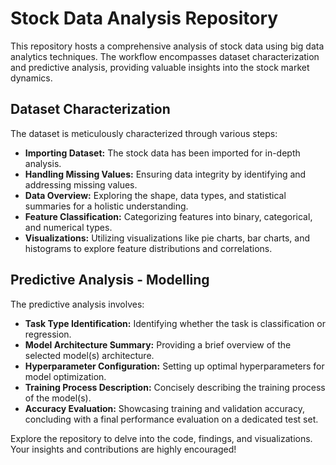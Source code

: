# Stock Data Analysis Repository

This repository hosts a comprehensive analysis of stock data using big data analytics techniques. The workflow encompasses dataset characterization and predictive analysis, providing valuable insights into the stock market dynamics.

## Dataset Characterization

The dataset is meticulously characterized through various steps:

- **Importing Dataset:** The stock data has been imported for in-depth analysis.
- **Handling Missing Values:** Ensuring data integrity by identifying and addressing missing values.
- **Data Overview:** Exploring the shape, data types, and statistical summaries for a holistic understanding.
- **Feature Classification:** Categorizing features into binary, categorical, and numerical types.
- **Visualizations:** Utilizing visualizations like pie charts, bar charts, and histograms to explore feature distributions and correlations.

## Predictive Analysis - Modelling

The predictive analysis involves:

- **Task Type Identification:** Identifying whether the task is classification or regression.
- **Model Architecture Summary:** Providing a brief overview of the selected model(s) architecture.
- **Hyperparameter Configuration:** Setting up optimal hyperparameters for model optimization.
- **Training Process Description:** Concisely describing the training process of the model(s).
- **Accuracy Evaluation:** Showcasing training and validation accuracy, concluding with a final performance evaluation on a dedicated test set.

Explore the repository to delve into the code, findings, and visualizations. Your insights and contributions are highly encouraged!
